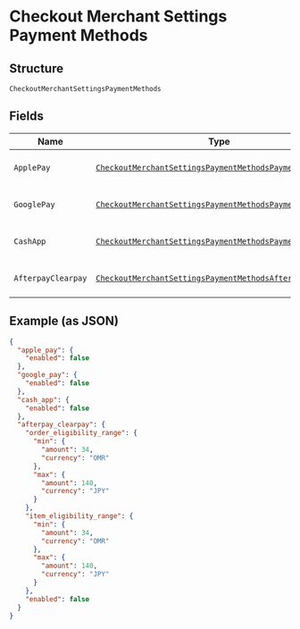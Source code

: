 
# Checkout Merchant Settings Payment Methods

## Structure

`CheckoutMerchantSettingsPaymentMethods`

## Fields

| Name | Type | Tags | Description |
|  --- | --- | --- | --- |
| `ApplePay` | [`CheckoutMerchantSettingsPaymentMethodsPaymentMethod`](../../doc/models/checkout-merchant-settings-payment-methods-payment-method.md) | Optional | The settings allowed for a payment method. |
| `GooglePay` | [`CheckoutMerchantSettingsPaymentMethodsPaymentMethod`](../../doc/models/checkout-merchant-settings-payment-methods-payment-method.md) | Optional | The settings allowed for a payment method. |
| `CashApp` | [`CheckoutMerchantSettingsPaymentMethodsPaymentMethod`](../../doc/models/checkout-merchant-settings-payment-methods-payment-method.md) | Optional | The settings allowed for a payment method. |
| `AfterpayClearpay` | [`CheckoutMerchantSettingsPaymentMethodsAfterpayClearpay`](../../doc/models/checkout-merchant-settings-payment-methods-afterpay-clearpay.md) | Optional | The settings allowed for AfterpayClearpay. |

## Example (as JSON)

```json
{
  "apple_pay": {
    "enabled": false
  },
  "google_pay": {
    "enabled": false
  },
  "cash_app": {
    "enabled": false
  },
  "afterpay_clearpay": {
    "order_eligibility_range": {
      "min": {
        "amount": 34,
        "currency": "OMR"
      },
      "max": {
        "amount": 140,
        "currency": "JPY"
      }
    },
    "item_eligibility_range": {
      "min": {
        "amount": 34,
        "currency": "OMR"
      },
      "max": {
        "amount": 140,
        "currency": "JPY"
      }
    },
    "enabled": false
  }
}
```

